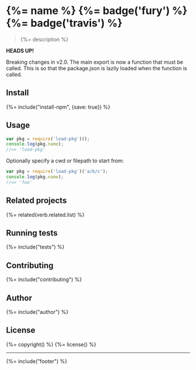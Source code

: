 # {%= name %} {%= badge('fury') %} {%= badge('travis') %}

> {%= description %}

**HEADS UP!**

Breaking changes in v2.0. The main export is now a function that must be called. This is so that the package.json is lazily loaded when the function is called.

## Install
{%= include("install-npm", {save: true}) %}

## Usage

```js
var pkg = require('load-pkg')();
console.log(pkg.name);
//=> 'load-pkg'
```

Optionally specify a cwd or filepath to start from:

```js
var pkg = require('load-pkg')('a/b/c');
console.log(pkg.name);
//=> 'foo'
```

## Related projects
{%= related(verb.related.list) %}

## Running tests
{%= include("tests") %}

## Contributing
{%= include("contributing") %}

## Author
{%= include("author") %}

## License
{%= copyright() %}
{%= license() %}

***

{%= include("footer") %}
